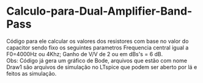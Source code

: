 # Calculo-para-Dual-Amplifier-Band-Pass
Código para ele calcular os valores dos resistores com base no valor do capacitor sendo fixo os seguintes parametros 
Frequencia central igual a F0=4000Hz ou 4Khz; Ganho de V/V de 2 ou em dBs's =  6 dB. <br>
Obs: Código já gera um gráfico de Bode, arquivos que estão com nome Draw1 são arquivos de simulação no LTspice que podem ser aberto por lá e feitos as
simulação.
